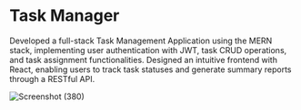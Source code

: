 # Task Manager



Developed a full-stack Task Management Application using the MERN stack, implementing user authentication with JWT, task CRUD operations, and task assignment functionalities. Designed an intuitive frontend with React, enabling users to track task statuses and generate summary reports through a RESTful API.

![Screenshot (380)](https://github.com/user-attachments/assets/46b9a8b9-5da4-4b7f-89bc-f3d05acee95a)

